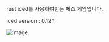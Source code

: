 rust iced를 사용하여만든 체스 게임입니다.

iced version : 0.12.1

![image](https://github.com/qubitkiwi/chess/assets/68237656/602b3a49-932e-44aa-91de-16fd54b4048c)
